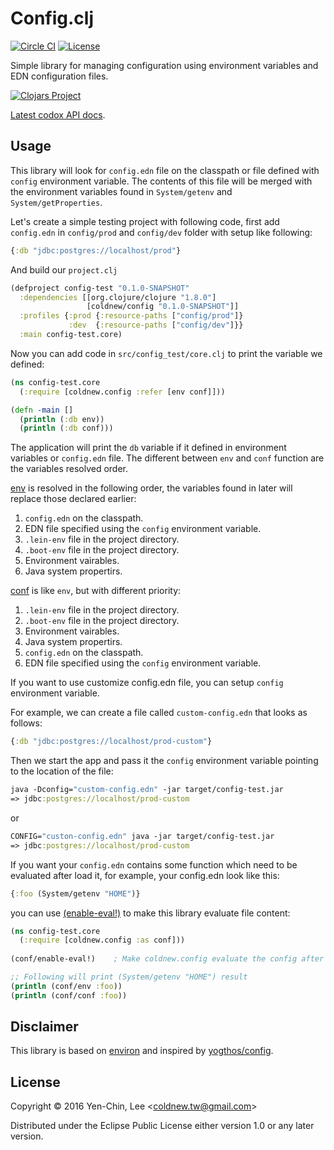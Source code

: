 # Config.clj
[![Circle CI](https://circleci.com/gh/coldnew/config.clj.svg?style=svg)](https://circleci.com/gh/coldnew/config.clj)
[![License](http://img.shields.io/badge/license-Eclipse-blue.svg?style=flat)](https://www.eclipse.org/legal/epl-v10.html)

Simple library for managing configuration using environment variables and EDN configuration files.

[![Clojars Project](https://clojars.org/coldnew/config/latest-version.svg)](https://clojars.org/coldnew/config)

[Latest codox API docs](https://coldnew.github.io/config.clj/).

## Usage

This library will look for `config.edn` file on the classpath or file defined with `config` environment variable. The contents of this file will be merged with the environment variables found in `System/getenv` and `System/getProperties`.

Let's create a simple testing project with following code, first add `config.edn` in `config/prod` and `config/dev` folder with setup like following:
```clojure
{:db "jdbc:postgres://localhost/prod"}
```
And build our `project.clj`
```clojure
(defproject config-test "0.1.0-SNAPSHOT"
  :dependencies [[org.clojure/clojure "1.8.0"]
                 [coldnew/config "0.1.0-SNAPSHOT"]]
  :profiles {:prod {:resource-paths ["config/prod"]}
             :dev  {:resource-paths ["config/dev"]}}
  :main config-test.core)
```
Now you can add code in `src/config_test/core.clj` to print the variable we defined:
```clojure
(ns config-test.core
  (:require [coldnew.config :refer [env conf]]))

(defn -main []
  (println (:db env))
  (println (:db conf)))
```

The application will print the `db` variable if it defined in environment variables or `config.edn` file. The different between `env` and `conf` function are the variables resolved order.

[env](https://coldnew.github.io/config.clj/coldnew.config.html#var-env) is resolved in the following order, the variables found in later will replace those declared earlier:

1. `config.edn` on the classpath.
2. EDN file specified using the `config` environment variable.
3. `.lein-env` file in the project directory.
4. `.boot-env` file in the project directory.
5. Environment vairables.
6. Java system propertirs.

[conf](https://coldnew.github.io/config.clj/coldnew.config.html#var-conf) is like `env`, but with different priority:

1. `.lein-env` file in the project directory.
2. `.boot-env` file in the project directory.
3. Environment vairables.
4. Java system propertirs.
5. `config.edn` on the classpath.
6. EDN file specified using the `config` environment variable.

If you want to use customize config.edn file, you can setup `config` environment variable.

For example, we can create a file called `custom-config.edn` that looks as follows:
```clojure
{:db "jdbc:postgres://localhost/prod-custom"}
```
Then we start the app and pass it the `config` environment variable pointing to the location of the file:
```clojure
java -Dconfig="custom-config.edn" -jar target/config-test.jar
=> jdbc:postgres://localhost/prod-custom
```
or
```clojure
CONFIG="custon-config.edn" java -jar target/config-test.jar
=> jdbc:postgres://localhost/prod-custom
```

If you want your `config.edn` contains some function which need to be evaluated after load it, for example, your config.edn look like this:
```clojure
{:foo (System/getenv "HOME")}
```
you can use [(enable-eval!)](https://coldnew.github.io/config.clj/coldnew.config.html#var-enable-eval.21) to make this library evaluate file content:
```clojure
(ns config-test.core
  (:require [coldnew.config :as conf]))
  
(conf/enable-eval!)    ; Make coldnew.config evaluate the config after load it

;; Following will print (System/getenv "HOME") result
(println (conf/env :foo))
(println (conf/conf :foo))
```

## Disclaimer

This library is based on [environ](https://github.com/weavejester/environ) and inspired by [yogthos/config](https://github.com/yogthos/config).

## License

Copyright © 2016 Yen-Chin, Lee <<coldnew.tw@gmail.com>>

Distributed under the Eclipse Public License either version 1.0 or any later version.
